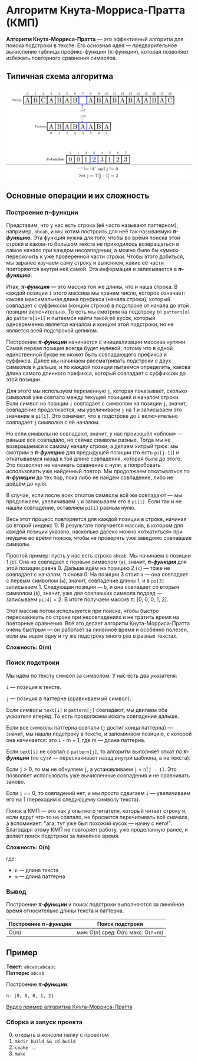 # Алгоритм Кнута-Морриса-Пратта (КМП)

**Алгоритм Кнута-Морриса-Пратта** — это эффективный алгоритм для поиска подстроки в тексте. Его основная идея — предварительное вычисление таблицы префикс-функции (π-функции), которая позволяет избежать повторного сравнения символов.

## Типичная схема алгоритма

![KMP](./images/KMP.png)

## Основные операции и их сложность

### Построение π-функции

Представим, что у нас есть строка (её часто называют паттерном), например, `abcab`, и мы хотим построить для неё так называемую ***π-функцию***. Эта функция нужна для того, чтобы во время поиска этой строки в каком-то большом тексте не приходилось возвращаться в самое начало при каждом несовпадении, а можно было бы «умно» перескочить к уже проверенной части строки. Чтобы этого добиться, мы заранее изучаем саму строку и выясняем, какие её части повторяются внутри неё самой. Эта информация и записывается в ***π-функцию***.

Итак, ***π-функция*** — это массив той же длины, что и наша строка. В каждой позиции `i` этого массива мы храним число, которое означает: какова максимальная длина префикса (начала строки), который совпадает с суффиксом (концом строки) в подстроке от начала до этой позиции включительно. То есть мы смотрим на подстроку от `pattern[o]` до `pattern[i+1]` и пытаемся найти такой её кусок, который одновременно является началом и концом этой подстроки, но не является всей подстрокой целиком.

Построение ***π-функции*** начинается с инициализации массива нулями. Самая первая позиция всегда будет нулевой, потому что в одной единственной букве не может быть совпадающего префикса и суффикса. Далее мы начинаем рассматривать подстроки с двух символов и дальше, и по каждой позиции пытаемся определить, какова длина самого длинного префикса, который совпадает с суффиксом до этой позиции.

Для этого мы используем переменную `j`, которая показывает, сколько символов уже совпало между текущей позицией и началом строки. Если символ на позиции `i` совпадает с символом на позиции `j`, значит, совпадение продолжается, мы увеличиваем `j` на 1 и записываем это значение в `pi[i]`. Это означает, что в подстроке до `i` включительно совпадает `j` символов с её началом.

Но если символы не совпадают, значит, у нас произошёл «облом» — раньше всё совпадало, но сейчас символы разные. Тогда мы не возвращаемся к самому началу строки, а делаем хитрый трюк: мы смотрим в ***π-функцию*** для предыдущей позиции (то есть `pi[j-1]`) и откатываемся назад к той длине совпадения, которая была до этого. Это позволяет не начинать сравнение с нуля, а попробовать использовать уже найденный повтор. Мы продолжаем откатываться по ***π-функции*** до тех пор, пока либо не найдём совпадение, либо не дойдём до нуля.

В случае, если после всех откатов символы всё же совпадают — мы продолжаем, увеличиваем `j` и записываем его в `pi[i]`. Если так и не нашли совпадение, оставляем `pi[i]` равным нулю.

Весь этот процесс повторяется для каждой позиции в строке, начиная со второй (индекс 1). В результате получается массив, в котором для каждой позиции указано, насколько далеко можно «откатиться» при неудаче во время поиска, чтобы не проверять уже заведомо совпавшие символы.

Простой пример: пусть у нас есть строка `abcab`. Мы начинаем с позиции 1 (`b`). Она не совпадает с первым символом (`a`), значит, ***π-функция*** для этой позиции равна 0. Дальше идём на позицию 2 (`c`) — тоже не совпадает с началом, π снова 0. На позиции 3 стоит `a` — она совпадает с первым символом (`a`), значит, совпадение длины 1, и в `pi[3]` записываем 1. Следующая позиция — `b`, и она совпадает со вторым символом (`b`), значит, уже два совпавших символа подряд — записываем `pi[4]` = 2. В итоге получаем массив π: [0, 0, 0, 1, 2].

Этот массив потом используется при поиске, чтобы быстро перескакивать по строке при несовпадениях и не тратить время на повторные сравнения. Всё это делает алгоритм Кнута-Морриса-Пратта очень быстрым — он работает за линейное время и особенно полезен, если мы ищем одну и ту же подстроку много раз в разных текстах.

**Сложность: O(m)**

### Поиск подстроки

Мы идём по тексту символ за символом. У нас есть два указателя:

`i` — позиция в тексте.

`j` — позиция в паттерне (сравниваемый символ).

Если символы `text[i]` и `pattern[j]` совпадают, мы двигаем оба указателя вперёд. То есть продолжаем искать совпадение дальше.

Если все символы паттерна совпали (`j` достиг конца паттерна) — значит, мы нашли подстроку в тексте, и запоминаем позицию, с которой она начинается: это `i` - m + 1, где m — длина паттерна.

Если `text[i]` не совпал с `pattern[j]`, то алгоритм выполняет откат по ***π-функции*** (по сути — перескакивает назад внутри шаблона, а не текста):

Если `j` > 0, то мы не обнуляем `j`, а устанавливаем `j` = `π[j - 1]`. Это позволяет использовать уже вычисленные совпадения и не сравнивать заново.

Если `j` == 0, то совпадений нет, и мы просто сдвигаем `i` — увеличиваем его на 1 (переходим к следующему символу текста).

Поиск в КМП — это как у опытного читателя, который читает строку и, если вдруг что-то не совпало, не бросается перечитывать всё сначала, а вспоминает: "ага, тут уже был похожий кусок — начну с него!". Благодаря этому КМП не повторяет работу, уже проделанную ранее, и делает поиск подстроки за линейное время.

**Сложность: O(n)**

где:
- `n` — длина текста
- `m` — длина паттерна

### Вывод

Построение ***π-функции*** и поиск подстроки выполняются за линейное время относительно длины текста и паттерна.

| Построение ***π-функции***  |           Поиск подстроки          |
|-----------------------|------------------------------------|
| O(m)                  | мин: O(n)  сред: O(n)  макс: O(n+m)|

## Пример

**Текст:** `abcabcabcabc`  
**Паттерн:** `abcab`

Построение ***π-функции***:
```
π: [0, 0, 0, 1, 2]
```
[Видео пример алгоритма Кнута-Морриса-Пратта](https://www.youtube.com/watch?v=pu2aO_3R118)

### Сборка и запуск проекта
0.  открыть в консоли папку с проектом 
1.  `mkdir build && cd build`
2.  `cmake ..`
3.  `make`